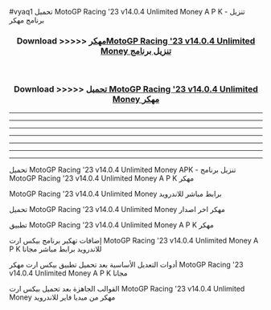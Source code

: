 #vyaq1 تحميل MotoGP Racing '23 v14.0.4 Unlimited Money  A P K - تنزيل برنامج مهكر



<div align="center">
<h3>Download >>>>> <a href="https://runaway1.web.app/?sq=MotoGP Racing '23 v14.0.4 Unlimited Money ">مهكرMotoGP Racing '23 v14.0.4 Unlimited Money  تنزيل برنامج</a></h3><br>

<h3>Download >>>>> <a href="https://runaway1.web.app/?sq=MotoGP Racing '23 v14.0.4 Unlimited Money ">تحميل MotoGP Racing '23 v14.0.4 Unlimited Money  مهكر</a></h3>
</div>


----------------------------------------------------------

----------------------------------------------------------

----------------------------------------------------------

----------------------------------------------------------

----------------------------------------------------------

----------------------------------------------------------

----------------------------------------------------------

تحميل MotoGP Racing '23 v14.0.4 Unlimited Money  APK - تنزيل برنامج MotoGP Racing '23 v14.0.4 Unlimited Money  A P K مهكر

MotoGP Racing '23 v14.0.4 Unlimited Money  برابط مباشر للاندرويد

تحميل MotoGP Racing '23 v14.0.4 Unlimited Money  مهكر اخر اصدار

تطبيق MotoGP Racing '23 v14.0.4 Unlimited Money  A P K مهكر

إضافات تهكير برنامج بيكس ارت MotoGP Racing '23 v14.0.4 Unlimited Money  A P K للاندرويد برابط مباشر مجانا

أدوات التعديل الأساسية بعد تحميل تطبيق بيكس ارت مهكر MotoGP Racing '23 v14.0.4 Unlimited Money  A P K مجانا

القوالب الجاهزة بعد تحميل بيكس ارت MotoGP Racing '23 v14.0.4 Unlimited Money  مهكر من ميديا فاير للاندرويد


